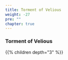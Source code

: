 ```yaml
---
title: Torment of Velious
weight: -27
pre: ""
chapter: true
---
```


### Torment of Velious

{{% children depth="3" %}}